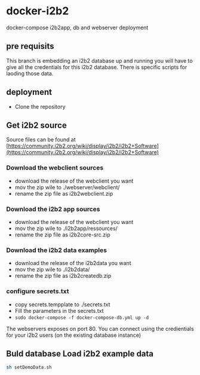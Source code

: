# docker-i2b2
docker-compose i2b2app, db and webserver deployment

## pre requisits
This branch is embedding an i2b2 database up and running you will have to give all the credentials for this i2b2 database. There is specific scripts for laoding those data.

## deployment

 * Clone the repository

## Get i2b2 source
Source files can be found at [https://community.i2b2.org/wiki/display/i2b2/i2b2+Software](https://community.i2b2.org/wiki/display/i2b2/i2b2+Software)

### Download the webclient sources
 * download the release of the webclient you want
 * mov the zip wile to ./webserver/webclient/
 * rename the zip file as i2b2webclient.zip

### Download the i2b2 app sources
 * download the release of the webclient you want
 * mov the zip wile to ./i2b2app/ressources/
 * rename the zip file as i2b2core-src.zip

### Download the i2b2 data examples
  * download the release of the i2b2data you want
  * mov the zip wile to ./i2b2data/
  * rename the zip file as i2b2createdb.zip

### configure secrets.txt
 * copy secrets.tempplate to ./secrets.txt
 * Fill the parameters in the secrets.txt
 * ```sudo docker-compose -f docker-compose-db.yml up -d ```


The webservers exposes on port 80. You can connect using the credientials for your i2b2 users (on the existing database instance)


## Buld database Load i2b2 example data
```bash
sh setDemoData.sh
```
